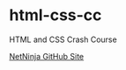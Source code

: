 # html-css-cc
HTML and CSS Crash Course

[NetNinja GitHub Site](git@github.com:llmodel/html-css-cc.git)

